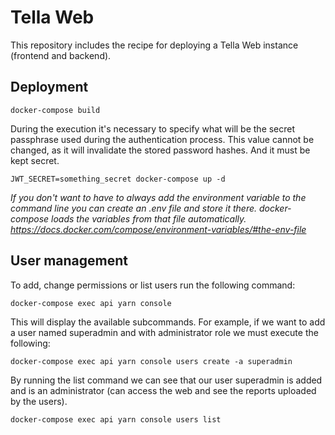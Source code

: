 # Tella Web

This repository includes the recipe for deploying a Tella Web instance (frontend and backend).

## Deployment

```docker-compose build```

During the execution it's necessary to specify what will be the secret passphrase used during the authentication process. This value cannot be changed, as it will invalidate the stored password hashes. And it must be kept secret.

```JWT_SECRET=something_secret docker-compose up -d```

_If you don't want to have to always add the environment variable to the command line you can create an .env file and store it there. docker-compose loads the variables from that file automatically. https://docs.docker.com/compose/environment-variables/#the-env-file_

## User management

To add, change permissions or list users run the following command:

```docker-compose exec api yarn console```

This will display the available subcommands. For example, if we want to add a user named superadmin and with administrator role we must execute the following:

```docker-compose exec api yarn console users create -a superadmin```

By running the list command we can see that our user superadmin is added and is an administrator (can access the web and see the reports uploaded by the users).

```docker-compose exec api yarn console users list```



